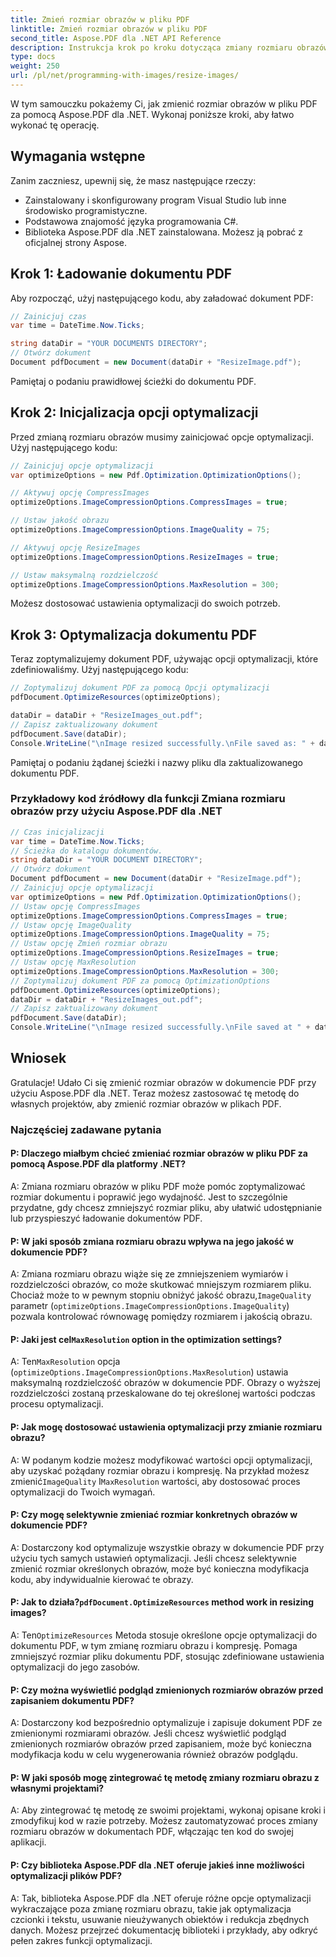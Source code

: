 ```yaml
---
title: Zmień rozmiar obrazów w pliku PDF
linktitle: Zmień rozmiar obrazów w pliku PDF
second_title: Aspose.PDF dla .NET API Reference
description: Instrukcja krok po kroku dotycząca zmiany rozmiaru obrazów w pliku PDF przy użyciu Aspose.PDF dla platformy .NET.
type: docs
weight: 250
url: /pl/net/programming-with-images/resize-images/
---
```

W tym samouczku pokażemy Ci, jak zmienić rozmiar obrazów w pliku PDF za pomocą Aspose.PDF dla .NET. Wykonaj poniższe kroki, aby łatwo wykonać tę operację.

## Wymagania wstępne

Zanim zaczniesz, upewnij się, że masz następujące rzeczy:

- Zainstalowany i skonfigurowany program Visual Studio lub inne środowisko programistyczne.
- Podstawowa znajomość języka programowania C#.
- Biblioteka Aspose.PDF dla .NET zainstalowana. Możesz ją pobrać z oficjalnej strony Aspose.

## Krok 1: Ładowanie dokumentu PDF

Aby rozpocząć, użyj następującego kodu, aby załadować dokument PDF:

```csharp
// Zainicjuj czas
var time = DateTime.Now.Ticks;

string dataDir = "YOUR DOCUMENTS DIRECTORY";
// Otwórz dokument
Document pdfDocument = new Document(dataDir + "ResizeImage.pdf");
```

Pamiętaj o podaniu prawidłowej ścieżki do dokumentu PDF.

## Krok 2: Inicjalizacja opcji optymalizacji

Przed zmianą rozmiaru obrazów musimy zainicjować opcje optymalizacji. Użyj następującego kodu:

```csharp
// Zainicjuj opcje optymalizacji
var optimizeOptions = new Pdf.Optimization.OptimizationOptions();

// Aktywuj opcję CompressImages
optimizeOptions.ImageCompressionOptions.CompressImages = true;

// Ustaw jakość obrazu
optimizeOptions.ImageCompressionOptions.ImageQuality = 75;

// Aktywuj opcję ResizeImages
optimizeOptions.ImageCompressionOptions.ResizeImages = true;

// Ustaw maksymalną rozdzielczość
optimizeOptions.ImageCompressionOptions.MaxResolution = 300;
```

Możesz dostosować ustawienia optymalizacji do swoich potrzeb.

## Krok 3: Optymalizacja dokumentu PDF

Teraz zoptymalizujemy dokument PDF, używając opcji optymalizacji, które zdefiniowaliśmy. Użyj następującego kodu:

```csharp
// Zoptymalizuj dokument PDF za pomocą Opcji optymalizacji
pdfDocument.OptimizeResources(optimizeOptions);

dataDir = dataDir + "ResizeImages_out.pdf";
// Zapisz zaktualizowany dokument
pdfDocument.Save(dataDir);
Console.WriteLine("\nImage resized successfully.\nFile saved as: " + dataDir);
```

Pamiętaj o podaniu żądanej ścieżki i nazwy pliku dla zaktualizowanego dokumentu PDF.

### Przykładowy kod źródłowy dla funkcji Zmiana rozmiaru obrazów przy użyciu Aspose.PDF dla .NET 
```csharp
// Czas inicjalizacji
var time = DateTime.Now.Ticks;
// Ścieżka do katalogu dokumentów.
string dataDir = "YOUR DOCUMENT DIRECTORY";
// Otwórz dokument
Document pdfDocument = new Document(dataDir + "ResizeImage.pdf");
// Zainicjuj opcje optymalizacji
var optimizeOptions = new Pdf.Optimization.OptimizationOptions();            
// Ustaw opcję CompressImages
optimizeOptions.ImageCompressionOptions.CompressImages = true;            
// Ustaw opcję ImageQuality
optimizeOptions.ImageCompressionOptions.ImageQuality = 75;            
// Ustaw opcję Zmień rozmiar obrazu
optimizeOptions.ImageCompressionOptions.ResizeImages = true;            
// Ustaw opcję MaxResolution
optimizeOptions.ImageCompressionOptions.MaxResolution = 300;
// Zoptymalizuj dokument PDF za pomocą OptimizationOptions
pdfDocument.OptimizeResources(optimizeOptions);
dataDir = dataDir + "ResizeImages_out.pdf";
// Zapisz zaktualizowany dokument
pdfDocument.Save(dataDir);
Console.WriteLine("\nImage resized successfully.\nFile saved at " + dataDir);
```

## Wniosek

Gratulacje! Udało Ci się zmienić rozmiar obrazów w dokumencie PDF przy użyciu Aspose.PDF dla .NET. Teraz możesz zastosować tę metodę do własnych projektów, aby zmienić rozmiar obrazów w plikach PDF.

### Najczęściej zadawane pytania

#### P: Dlaczego miałbym chcieć zmieniać rozmiar obrazów w pliku PDF za pomocą Aspose.PDF dla platformy .NET?

A: Zmiana rozmiaru obrazów w pliku PDF może pomóc zoptymalizować rozmiar dokumentu i poprawić jego wydajność. Jest to szczególnie przydatne, gdy chcesz zmniejszyć rozmiar pliku, aby ułatwić udostępnianie lub przyspieszyć ładowanie dokumentów PDF.

#### P: W jaki sposób zmiana rozmiaru obrazu wpływa na jego jakość w dokumencie PDF?

 A: Zmiana rozmiaru obrazu wiąże się ze zmniejszeniem wymiarów i rozdzielczości obrazów, co może skutkować mniejszym rozmiarem pliku. Chociaż może to w pewnym stopniu obniżyć jakość obrazu,`ImageQuality` parametr (`optimizeOptions.ImageCompressionOptions.ImageQuality`) pozwala kontrolować równowagę pomiędzy rozmiarem i jakością obrazu.

####  P: Jaki jest cel`MaxResolution` option in the optimization settings?

 A: Ten`MaxResolution` opcja (`optimizeOptions.ImageCompressionOptions.MaxResolution`) ustawia maksymalną rozdzielczość obrazów w dokumencie PDF. Obrazy o wyższej rozdzielczości zostaną przeskalowane do tej określonej wartości podczas procesu optymalizacji.

#### P: Jak mogę dostosować ustawienia optymalizacji przy zmianie rozmiaru obrazu?

 A: W podanym kodzie możesz modyfikować wartości opcji optymalizacji, aby uzyskać pożądany rozmiar obrazu i kompresję. Na przykład możesz zmienić`ImageQuality` I`MaxResolution` wartości, aby dostosować proces optymalizacji do Twoich wymagań.

#### P: Czy mogę selektywnie zmieniać rozmiar konkretnych obrazów w dokumencie PDF?

A: Dostarczony kod optymalizuje wszystkie obrazy w dokumencie PDF przy użyciu tych samych ustawień optymalizacji. Jeśli chcesz selektywnie zmienić rozmiar określonych obrazów, może być konieczna modyfikacja kodu, aby indywidualnie kierować te obrazy.

####  P: Jak to działa?`pdfDocument.OptimizeResources` method work in resizing images?

 A: Ten`OptimizeResources` Metoda stosuje określone opcje optymalizacji do dokumentu PDF, w tym zmianę rozmiaru obrazu i kompresję. Pomaga zmniejszyć rozmiar pliku dokumentu PDF, stosując zdefiniowane ustawienia optymalizacji do jego zasobów.

#### P: Czy można wyświetlić podgląd zmienionych rozmiarów obrazów przed zapisaniem dokumentu PDF?

A: Dostarczony kod bezpośrednio optymalizuje i zapisuje dokument PDF ze zmienionymi rozmiarami obrazów. Jeśli chcesz wyświetlić podgląd zmienionych rozmiarów obrazów przed zapisaniem, może być konieczna modyfikacja kodu w celu wygenerowania również obrazów podglądu.

#### P: W jaki sposób mogę zintegrować tę metodę zmiany rozmiaru obrazu z własnymi projektami?

A: Aby zintegrować tę metodę ze swoimi projektami, wykonaj opisane kroki i zmodyfikuj kod w razie potrzeby. Możesz zautomatyzować proces zmiany rozmiaru obrazów w dokumentach PDF, włączając ten kod do swojej aplikacji.

#### P: Czy biblioteka Aspose.PDF dla .NET oferuje jakieś inne możliwości optymalizacji plików PDF?

A: Tak, biblioteka Aspose.PDF dla .NET oferuje różne opcje optymalizacji wykraczające poza zmianę rozmiaru obrazu, takie jak optymalizacja czcionki i tekstu, usuwanie nieużywanych obiektów i redukcja zbędnych danych. Możesz przejrzeć dokumentację biblioteki i przykłady, aby odkryć pełen zakres funkcji optymalizacji.